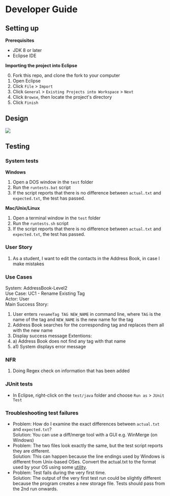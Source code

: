 # Developer Guide

## Setting up

**Prerequisites**

* JDK 8 or later
* Eclipse IDE

**Importing the project into Eclipse**

0. Fork this repo, and clone the fork to your computer
1. Open Eclipse
2. Click `File` > `Import`
3. Click `General` > `Existing Projects into Workspace` > `Next`
4. Click `Browse`, then locate the project's directory
5. Click `Finish`

## Design
<img src="images/mainClassDiagram.png"/>

## Testing

### System tests

**Windows**

1. Open a DOS window in the `test` folder
2. Run the `runtests.bat` script
3. If the script reports that there is no difference between `actual.txt` and `expected.txt`,
   the test has passed.

**Mac/Unix/Linux**

1. Open a terminal window in the `test` folder
2. Run the `runtests.sh` script
3. If the script reports that there is no difference between `actual.txt` and `expected.txt`,
   the test has passed.

### User Story

1. As a student, I want to edit the contacts in the Address Book, in case I make mistakes

### Use Cases

System: AddressBook-Level2<br>
Use Case: UC1 - Rename Existing Tag<br>
Actor: User<br>
Main Success Story:
1. User enters `renameTag TAG NEW_NAME` in command line, where `TAG` is the name of the tag and `NEW_NAME` is the new name for the tag
2. Address Book searches for the corresponding tag and replaces them all with the new name
3. Display success message
Extentions:
2. a) Address Book does not find any tag with that name
  2. a1) System displays error message

### NFR

1. Doing Regex check on information that has been added

### JUnit tests

* In Eclipse, right-click on the `test/java` folder and choose `Run as` > `JUnit Test`

### Troubleshooting test failures

* Problem: How do I examine the exact differences between `actual.txt` and `expected.txt`?<br>
  Solution: You can use a diff/merge tool with a GUI e.g. WinMerge (on Windows)
* Problem: The two files look exactly the same, but the test script reports they are different.<br>
  Solution: This can happen because the line endings used by Windows is different from Unix-based
  OSes. Convert the actual.txt to the format used by your OS using some [utility](https://kb.iu.edu/d/acux).
* Problem: Test fails during the very first time.<br>
  Solution: The output of the very first test run could be slightly different because the program
  creates a new storage file. Tests should pass from the 2nd run onwards.
